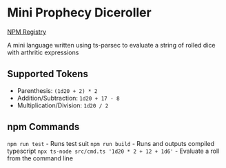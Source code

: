 # Mini Prophecy Diceroller

[NPM Registry](https://www.npmjs.com/package/mini-prophecy-diceroller)

A mini language written using ts-parsec to evaluate a string of rolled dice with arthritic expressions 

## Supported Tokens
 - Parenthesis: `(1d20 + 2) * 2`
 - Addition/Subtraction: `1d20 + 17 - 8`
 - Multiplication/Division: `1d20 / 2`

## npm Commands
`npm run test` - Runs test suit
`npm run build` - Runs and outputs compiled typescript
`npx ts-node src/cmd.ts '1d20 * 2 + 12 + 1d6'` - Evaluate a roll from the command line